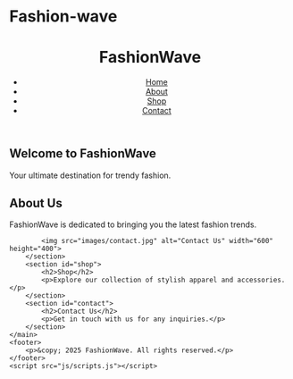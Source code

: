 # Fashion-wave
<!DOCTYPE html>
<html lang="en">
<head>
    <meta charset="UTF-8">
    <meta name="viewport" content="width=device-width, initial-scale=1.0">
    <title>FashionWave</title>
    <link rel="stylesheet" href="css/styles.css">
</head>
<body>
    <header>
        <h1>FashionWave</h1>
        <nav>
            <ul>
                <li><a href="#home">Home</a></li>
                <li><a href="#about">About</a></li>
                <li><a href="#shop">Shop</a></li>
                <li><a href="#contact">Contact</a></li>
            </ul>
        </nav>
    </header>
    <main>
        <section id="home">
            <h2>Welcome to FashionWave</h2>
            <p>Your ultimate destination for trendy fashion.</p>
        </section>
        <section id="about">
            <h2>About Us</h2>
            <p>FashionWave is dedicated to bringing you the latest fashion trends.</p>

            <img src="images/contact.jpg" alt="Contact Us" width="600" height="400">
        </section>
        <section id="shop">
            <h2>Shop</h2>
            <p>Explore our collection of stylish apparel and accessories.</p>
        </section>
        <section id="contact">
            <h2>Contact Us</h2>
            <p>Get in touch with us for any inquiries.</p>
        </section>
    </main>
    <footer>
        <p>&copy; 2025 FashionWave. All rights reserved.</p>
    </footer>
    <script src="js/scripts.js"></script>
</body>
</html>
